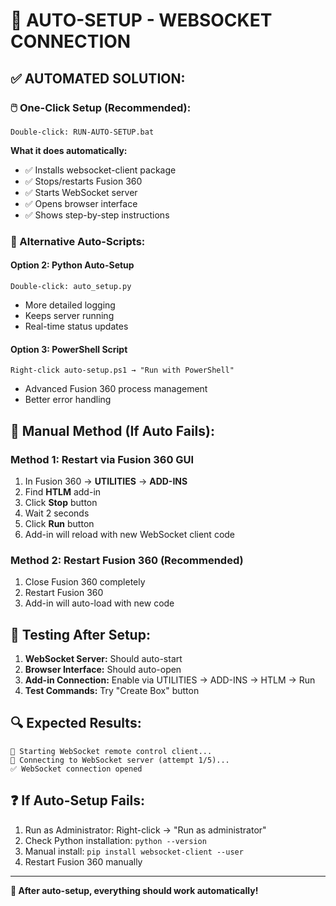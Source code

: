 # 🤖 AUTO-SETUP - WEBSOCKET CONNECTION

## ✅ AUTOMATED SOLUTION:

### 🖱️ One-Click Setup (Recommended):
```
Double-click: RUN-AUTO-SETUP.bat
```

**What it does automatically:**
- ✅ Installs websocket-client package
- ✅ Stops/restarts Fusion 360
- ✅ Starts WebSocket server
- ✅ Opens browser interface
- ✅ Shows step-by-step instructions

### 🎯 Alternative Auto-Scripts:

#### Option 2: Python Auto-Setup
```
Double-click: auto_setup.py
```
- More detailed logging
- Keeps server running
- Real-time status updates

#### Option 3: PowerShell Script
```
Right-click auto-setup.ps1 → "Run with PowerShell"
```
- Advanced Fusion 360 process management
- Better error handling

## 🔄 Manual Method (If Auto Fails):

### Method 1: Restart via Fusion 360 GUI
1. In Fusion 360 → **UTILITIES** → **ADD-INS**
2. Find **HTLM** add-in
3. Click **Stop** button
4. Wait 2 seconds
5. Click **Run** button
6. Add-in will reload with new WebSocket client code

### Method 2: Restart Fusion 360 (Recommended)
1. Close Fusion 360 completely
2. Restart Fusion 360
3. Add-in will auto-load with new code

## 🚀 Testing After Setup:

1. **WebSocket Server:** Should auto-start
2. **Browser Interface:** Should auto-open
3. **Add-in Connection:** Enable via UTILITIES → ADD-INS → HTLM → Run
4. **Test Commands:** Try "Create Box" button

## 🔍 Expected Results:
```
🚀 Starting WebSocket remote control client...
🔄 Connecting to WebSocket server (attempt 1/5)...
✅ WebSocket connection opened
```

## ❓ If Auto-Setup Fails:
1. Run as Administrator: Right-click → "Run as administrator"
2. Check Python installation: `python --version`
3. Manual install: `pip install websocket-client --user`
4. Restart Fusion 360 manually

---

**🎉 After auto-setup, everything should work automatically!**

